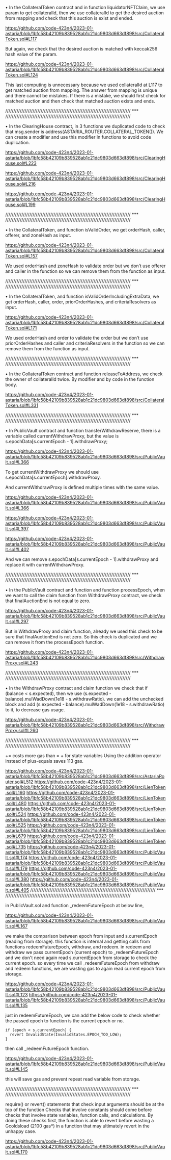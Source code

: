•	In the CollateralToken contract and in function liquidatorNFTClaim, we use param to get collateralId, then we use collateralId to get the desired auction from mapping and check that this auction is exist and ended. 

https://github.com/code-423n4/2023-01-astaria/blob/1bfc58b42109b839528ab1c21dc9803d663df898/src/CollateralToken.sol#L117

But again, we check that the desired auction is matched with keccak256 hash value of the param. 

https://github.com/code-423n4/2023-01-astaria/blob/1bfc58b42109b839528ab1c21dc9803d663df898/src/CollateralToken.sol#L124

This last computing is unnecessary because we used collateralId at L117 to get matched auction from mapping. The answer from mapping is unique and there cannot be mistakes. If there is a mistake, we should first check for matched auction and then check that matched auction exists and ends.

////////////////////////////////////////////////////////////////////////////// *** //////////////////////////////////////////////////////////////////////////////

•	In the ClearingHouse contract, in 3 functions we duplicated code to check that msg.sender is address(ASTARIA_ROUTER.COLLATERAL_TOKEN()). We can create a modifier and use this modifier In functions to avoid code duplication.

https://github.com/code-423n4/2023-01-astaria/blob/1bfc58b42109b839528ab1c21dc9803d663df898/src/ClearingHouse.sol#L223

https://github.com/code-423n4/2023-01-astaria/blob/1bfc58b42109b839528ab1c21dc9803d663df898/src/ClearingHouse.sol#L216

https://github.com/code-423n4/2023-01-astaria/blob/1bfc58b42109b839528ab1c21dc9803d663df898/src/ClearingHouse.sol#L199

////////////////////////////////////////////////////////////////////////////// *** //////////////////////////////////////////////////////////////////////////////

•	In the CollateralToken, and function isValidOrder, we get orderHash, caller, offerer, and zoneHash as input. 

https://github.com/code-423n4/2023-01-astaria/blob/1bfc58b42109b839528ab1c21dc9803d663df898/src/CollateralToken.sol#L157

We used orderHash and zoneHash to validate order but we don’t use offerer and caller in the function so we can remove them from the function as input. 

////////////////////////////////////////////////////////////////////////////// *** //////////////////////////////////////////////////////////////////////////////

•	In the CollateralToken, and function isValidOrderIncludingExtraData, we get orderHash, caller, order, priorOrderHashes, and criteriaResolvers as input. 

https://github.com/code-423n4/2023-01-astaria/blob/1bfc58b42109b839528ab1c21dc9803d663df898/src/CollateralToken.sol#L171

We used orderHash and order to validate the order but we don’t use priorOrderHashes and caller and criteriaResolvers in the function so we can remove them from the function as input. 

////////////////////////////////////////////////////////////////////////////// *** //////////////////////////////////////////////////////////////////////////////

•	In the CollateralToken contract and function releaseToAddress, we check the owner of collateralId twice. By modifier and by code in the function body.

https://github.com/code-423n4/2023-01-astaria/blob/1bfc58b42109b839528ab1c21dc9803d663df898/src/CollateralToken.sol#L331

////////////////////////////////////////////////////////////////////////////// *** //////////////////////////////////////////////////////////////////////////////

•	In PublicVault contract and function transferWithdrawReserve, there is a variable called currentWithdrawProxy, but the value is s.epochData[s.currentEpoch - 1].withdrawProxy; 

https://github.com/code-423n4/2023-01-astaria/blob/1bfc58b42109b839528ab1c21dc9803d663df898/src/PublicVault.sol#L366

To get currentWithdrawProxy we should use s.epochData[s.currentEpoch].withdrawProxy.

And currentWithdrawProxy is defined multiple times with the same value. 

https://github.com/code-423n4/2023-01-astaria/blob/1bfc58b42109b839528ab1c21dc9803d663df898/src/PublicVault.sol#L366

https://github.com/code-423n4/2023-01-astaria/blob/1bfc58b42109b839528ab1c21dc9803d663df898/src/PublicVault.sol#L397

https://github.com/code-423n4/2023-01-astaria/blob/1bfc58b42109b839528ab1c21dc9803d663df898/src/PublicVault.sol#L402

And we can remove s.epochData[s.currentEpoch - 1].withdrawProxy and replace it with currentWithdrawProxy.

////////////////////////////////////////////////////////////////////////////// *** //////////////////////////////////////////////////////////////////////////////

•	In the PublicVault contract and function and function processEpoch, when we want to call the claim function from WithdrawProxy contract, we check that finalAuctionEnd is not equal to zero. 

https://github.com/code-423n4/2023-01-astaria/blob/1bfc58b42109b839528ab1c21dc9803d663df898/src/PublicVault.sol#L297

But in WithdrawProxy and claim function, already we used this check to be sure that finalAuctionEnd is not zero. So this check is duplicated and we can remove it from the processEpoch function.

https://github.com/code-423n4/2023-01-astaria/blob/1bfc58b42109b839528ab1c21dc9803d663df898/src/WithdrawProxy.sol#L243

////////////////////////////////////////////////////////////////////////////// *** //////////////////////////////////////////////////////////////////////////////

•	In the WithdrawProxy contract and claim function we check that if (balance < s.expected), then we use (s.expected - balance).mulWadDown(1e18 - s.withdrawRatio). we can add the unchecked block and add (s.expected - balance).mulWadDown(1e18 - s.withdrawRatio) to it, to decrease gas usage. 

https://github.com/code-423n4/2023-01-astaria/blob/1bfc58b42109b839528ab1c21dc9803d663df898/src/WithdrawProxy.sol#L260

////////////////////////////////////////////////////////////////////////////// *** //////////////////////////////////////////////////////////////////////////////

<x> += <y> costs more gas than <x> = <x> + <y> for state variables
Using the addition operator instead of plus-equals saves 113 gas.

https://github.com/code-423n4/2023-01-astaria/blob/1bfc58b42109b839528ab1c21dc9803d663df898/src/AstariaRouter.sol#L512
https://github.com/code-423n4/2023-01-astaria/blob/1bfc58b42109b839528ab1c21dc9803d663df898/src/LienToken.sol#L160
https://github.com/code-423n4/2023-01-astaria/blob/1bfc58b42109b839528ab1c21dc9803d663df898/src/LienToken.sol#L480
https://github.com/code-423n4/2023-01-astaria/blob/1bfc58b42109b839528ab1c21dc9803d663df898/src/LienToken.sol#L524
https://github.com/code-423n4/2023-01-astaria/blob/1bfc58b42109b839528ab1c21dc9803d663df898/src/LienToken.sol#L525
https://github.com/code-423n4/2023-01-astaria/blob/1bfc58b42109b839528ab1c21dc9803d663df898/src/LienToken.sol#L679
https://github.com/code-423n4/2023-01-astaria/blob/1bfc58b42109b839528ab1c21dc9803d663df898/src/LienToken.sol#L735
https://github.com/code-423n4/2023-01-astaria/blob/1bfc58b42109b839528ab1c21dc9803d663df898/src/PublicVault.sol#L174
https://github.com/code-423n4/2023-01-astaria/blob/1bfc58b42109b839528ab1c21dc9803d663df898/src/PublicVault.sol#L179 
https://github.com/code-423n4/2023-01-astaria/blob/1bfc58b42109b839528ab1c21dc9803d663df898/src/PublicVault.sol#L380
https://github.com/code-423n4/2023-01-astaria/blob/1bfc58b42109b839528ab1c21dc9803d663df898/src/PublicVault.sol#L405
////////////////////////////////////////////////////////////////////////////// *** //////////////////////////////////////////////////////////////////////////////

in PublicVault.sol and function _redeemFutureEpoch at below line, 

https://github.com/code-423n4/2023-01-astaria/blob/1bfc58b42109b839528ab1c21dc9803d663df898/src/PublicVault.sol#L167

we make the comparison between epoch from input and s.currentEpoch (reading from storage). this function is internal and getting calls from functions redeemFutureEpoch, withdraw, and redeem. in redeem and withdraw we pass currentEpoch (current epoch) to _redeemFutureEpoch and we don't need again read s.currentEpoch from storage to check the current epoch.
so every time we call  _redeemFutureEpoch from withdraw and redeem functions, we are wasting gas to again read current epoch from storage. 

https://github.com/code-423n4/2023-01-astaria/blob/1bfc58b42109b839528ab1c21dc9803d663df898/src/PublicVault.sol#L123
https://github.com/code-423n4/2023-01-astaria/blob/1bfc58b42109b839528ab1c21dc9803d663df898/src/PublicVault.sol#L135

just in redeemFutureEpoch, we can add the below code to check whether the passed epoch to function is the current epoch or no.

    if (epoch < s.currentEpoch) {
      revert InvalidState(InvalidStates.EPOCH_TOO_LOW);
    }

then call _redeemFutureEpoch function.

https://github.com/code-423n4/2023-01-astaria/blob/1bfc58b42109b839528ab1c21dc9803d663df898/src/PublicVault.sol#L145

this will save gas and prevent repeat read variable from storage.


////////////////////////////////////////////////////////////////////////////// *** //////////////////////////////////////////////////////////////////////////////

require() or revert() statements that check input arguments should be at the top of the function
Checks that involve constants should come before checks that involve state variables, function calls, and calculations. By doing these checks first, the function is able to revert before wasting a Gcoldsload (2100 gas*) in a function that may ultimately revert in the unhappy case.

https://github.com/code-423n4/2023-01-astaria/blob/1bfc58b42109b839528ab1c21dc9803d663df898/src/PublicVault.sol#L170
